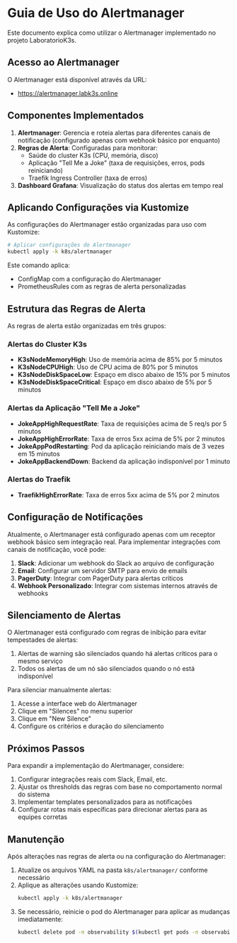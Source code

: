 # Guia de Uso do Alertmanager

Este documento explica como utilizar o Alertmanager implementado no projeto LaboratorioK3s.

## Acesso ao Alertmanager

O Alertmanager está disponível através da URL:
- https://alertmanager.labk3s.online

## Componentes Implementados

1. **Alertmanager**: Gerencia e roteia alertas para diferentes canais de notificação (configurado apenas com webhook básico por enquanto)
2. **Regras de Alerta**: Configuradas para monitorar:
   - Saúde do cluster K3s (CPU, memória, disco)
   - Aplicação "Tell Me a Joke" (taxa de requisições, erros, pods reiniciando)
   - Traefik Ingress Controller (taxa de erros)
3. **Dashboard Grafana**: Visualização do status dos alertas em tempo real

## Aplicando Configurações via Kustomize

As configurações do Alertmanager estão organizadas para uso com Kustomize:

```bash
# Aplicar configurações do Alertmanager
kubectl apply -k k8s/alertmanager
```

Este comando aplica:
- ConfigMap com a configuração do Alertmanager
- PrometheusRules com as regras de alerta personalizadas

## Estrutura das Regras de Alerta

As regras de alerta estão organizadas em três grupos:

### Alertas do Cluster K3s
- **K3sNodeMemoryHigh**: Uso de memória acima de 85% por 5 minutos
- **K3sNodeCPUHigh**: Uso de CPU acima de 80% por 5 minutos
- **K3sNodeDiskSpaceLow**: Espaço em disco abaixo de 15% por 5 minutos
- **K3sNodeDiskSpaceCritical**: Espaço em disco abaixo de 5% por 5 minutos

### Alertas da Aplicação "Tell Me a Joke"
- **JokeAppHighRequestRate**: Taxa de requisições acima de 5 req/s por 5 minutos
- **JokeAppHighErrorRate**: Taxa de erros 5xx acima de 5% por 2 minutos
- **JokeAppPodRestarting**: Pod da aplicação reiniciando mais de 3 vezes em 15 minutos
- **JokeAppBackendDown**: Backend da aplicação indisponível por 1 minuto

### Alertas do Traefik
- **TraefikHighErrorRate**: Taxa de erros 5xx acima de 5% por 2 minutos

## Configuração de Notificações

Atualmente, o Alertmanager está configurado apenas com um receptor webhook básico sem integração real. Para implementar integrações com canais de notificação, você pode:

1. **Slack**: Adicionar um webhook do Slack ao arquivo de configuração
2. **Email**: Configurar um servidor SMTP para envio de emails
3. **PagerDuty**: Integrar com PagerDuty para alertas críticos
4. **Webhook Personalizado**: Integrar com sistemas internos através de webhooks

## Silenciamento de Alertas

O Alertmanager está configurado com regras de inibição para evitar tempestades de alertas:

1. Alertas de warning são silenciados quando há alertas críticos para o mesmo serviço
2. Todos os alertas de um nó são silenciados quando o nó está indisponível

Para silenciar manualmente alertas:
1. Acesse a interface web do Alertmanager
2. Clique em "Silences" no menu superior
3. Clique em "New Silence"
4. Configure os critérios e duração do silenciamento

## Próximos Passos

Para expandir a implementação do Alertmanager, considere:

1. Configurar integrações reais com Slack, Email, etc.
2. Ajustar os thresholds das regras com base no comportamento normal do sistema
3. Implementar templates personalizados para as notificações
4. Configurar rotas mais específicas para direcionar alertas para as equipes corretas

## Manutenção

Após alterações nas regras de alerta ou na configuração do Alertmanager:

1. Atualize os arquivos YAML na pasta `k8s/alertmanager/` conforme necessário
2. Aplique as alterações usando Kustomize:
   ```bash
   kubectl apply -k k8s/alertmanager
   ```
3. Se necessário, reinicie o pod do Alertmanager para aplicar as mudanças imediatamente:
   ```bash
   kubectl delete pod -n observability $(kubectl get pods -n observability | grep alertmanager | awk '{print $1}')
   ```
